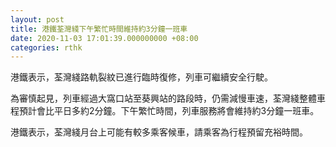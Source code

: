 ```yaml
---
layout: post
title: 港鐵荃灣綫下午繁忙時間維持約3分鐘一班車
date: 2020-11-03 17:01:39.000000000 +08:00
categories: rthk
---
```


港鐵表示，荃灣綫路軌裂紋已進行臨時復修，列車可繼續安全行駛。

為審慎起見，列車經過大窩口站至葵興站的路段時，仍需減慢車速，荃灣綫整體車程預計會比平日多約2分鐘。下午繁忙時間，列車服務將會維持約3分鐘一班車。

港鐵表示，荃灣綫月台上可能有較多乘客候車，請乘客為行程預留充裕時間。
